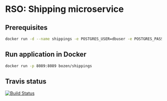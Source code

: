 # RSO: Shipping microservice

## Prerequisites

```bash
docker run -d --name shippings -e POSTGRES_USER=dbuser -e POSTGRES_PASSWORD=postgres -e POSTGRES_DB=shipping -p 5433:5432 postgres:latest
```

## Run application in Docker

```bash
docker run -p 8089:8089 bozen/shippings
```

## Travis status 
[![Build Status](https://travis-ci.org/cloud-computing-project/payments.svg?branch=master)](https://travis-ci.org/cloud-computing-project/payments)
